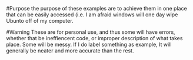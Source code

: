 #Purpose
the purpose of these examples are to achieve them in one place that can be easily accessed (i.e. I am afraid windows will one day wipe Ubunto off of my computer.

#Warning
These are for personal use, and thus some will have errors, whether that be ineffiencent code, or improper description of what takes place. Some will be messy. 
If I do label something as example, It will generally be neater and more accurate than the rest. 
